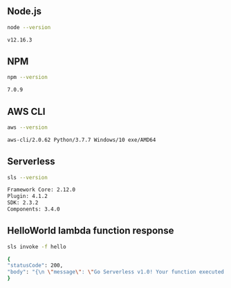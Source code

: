 ## Node.js

```bash
node --version

v12.16.3
```

## NPM

```bash
npm --version

7.0.9
```

## AWS CLI

```bash
aws --version

aws-cli/2.0.62 Python/3.7.7 Windows/10 exe/AMD64
```

## Serverless

```bash
sls --version

Framework Core: 2.12.0
Plugin: 4.1.2
SDK: 2.3.2
Components: 3.4.0
```

## HelloWorld lambda function response

```bash
sls invoke -f hello

{
"statusCode": 200,
"body": "{\n \"message\": \"Go Serverless v1.0! Your function executed successfully!\",\n \"input\": {}\n}"
}
```
